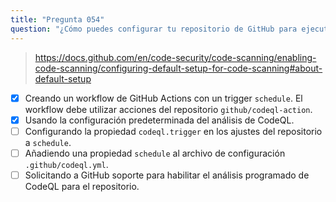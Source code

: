 ```yaml
---
title: "Pregunta 054"
question: "¿Cómo puedes configurar tu repositorio de GitHub para ejecutar un análisis de CodeQL en un programa? (Elige dos.)"
---
```



> https://docs.github.com/en/code-security/code-scanning/enabling-code-scanning/configuring-default-setup-for-code-scanning#about-default-setup
- [x] Creando un workflow de GitHub Actions con un trigger `schedule`. El workflow debe utilizar acciones del repositorio `github/codeql-action`.
- [x] Usando la configuración predeterminada del análisis de CodeQL.
- [ ] Configurando la propiedad `codeql.trigger` en los ajustes del repositorio a `schedule`.
- [ ] Añadiendo una propiedad `schedule` al archivo de configuración `.github/codeql.yml`.
- [ ] Solicitando a GitHub soporte para habilitar el análisis programado de CodeQL para el repositorio.
